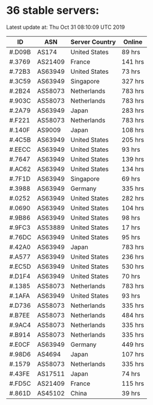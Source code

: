 # 36 stable servers:

Latest update at: Thu Oct 31 08:10:09 UTC 2019

| ID | ASN | Server Country | Online |
| -- | --- | -------------- | ------ |
| #.D09B | AS174 | United States | 89 hrs |
| #.3769 | AS21409 | France | 141 hrs |
| #.72B3 | AS63949 | United States | 73 hrs |
| #.3C59 | AS63949 | Singapore | 327 hrs |
| #.2B24 | AS58073 | Netherlands | 783 hrs |
| #.903C | AS58073 | Netherlands | 783 hrs |
| #.2A79 | AS63949 | Japan | 283 hrs |
| #.F221 | AS58073 | Netherlands | 783 hrs |
| #.140F | AS9009 | Japan | 108 hrs |
| #.4C5B | AS63949 | United States | 205 hrs |
| #.EECC | AS63949 | United States | 93 hrs |
| #.7647 | AS63949 | United States | 139 hrs |
| #.AC62 | AS63949 | United States | 134 hrs |
| #.7F1D | AS63949 | Singapore | 69 hrs |
| #.3988 | AS63949 | Germany | 335 hrs |
| #.0252 | AS63949 | United States | 282 hrs |
| #.0690 | AS63949 | United States | 104 hrs |
| #.9B86 | AS63949 | United States | 98 hrs |
| #.9FC3 | AS53889 | United States | 17 hrs |
| #.76DC | AS63949 | United States | 95 hrs |
| #.42A0 | AS63949 | Japan | 783 hrs |
| #.A577 | AS63949 | United States | 236 hrs |
| #.EC5D | AS63949 | United States | 530 hrs |
| #.D1F4 | AS63949 | United States | 70 hrs |
| #.1385 | AS58073 | Netherlands | 783 hrs |
| #.1AFA | AS63949 | United States | 93 hrs |
| #.D736 | AS58073 | Netherlands | 335 hrs |
| #.B7EE | AS58073 | Netherlands | 484 hrs |
| #.9AC4 | AS58073 | Netherlands | 335 hrs |
| #.B914 | AS58073 | Netherlands | 335 hrs |
| #.E0CF | AS63949 | Germany | 449 hrs |
| #.98D6 | AS4694 | Japan | 107 hrs |
| #.1579 | AS58073 | Netherlands | 335 hrs |
| #.43FE | AS17511 | Japan | 74 hrs |
| #.FD5C | AS21409 | France | 115 hrs |
| #.861D | AS45102 | China | 39 hrs |

